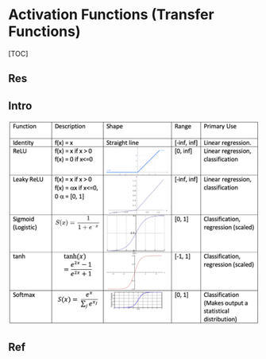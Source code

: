 # Activation Functions (Transfer Functions)

[TOC]



## Res


## Intro
![](../../../../../../../../../Assets/Pics/Screenshot%202023-05-14%20at%205.13.34%20PM.png)


## Ref


